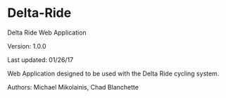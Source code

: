 # Delta-Ride
Delta Ride Web Application

Version: 1.0.0

Last updated: 01/26/17

Web Application designed to be used with the Delta Ride cycling system.

Authors: Michael Mikolainis, Chad Blanchette
